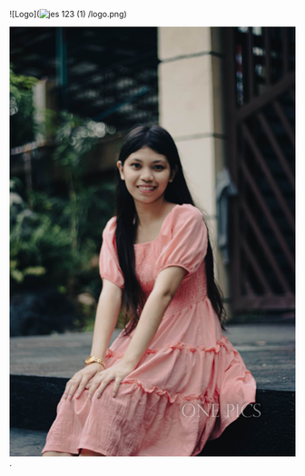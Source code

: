 ![Logo](![jes 123 (1)](https://github.com/user-attachments/assets/2cc0ab2e-dff8-49d5-a7f2-111a07b687b2)
/logo.png)

![image Alt](https://github.com/jessabucal24/jessa/blob/bd42f401409c937ae53ae968e7495012a4799c8e/jes.123.jpg).
